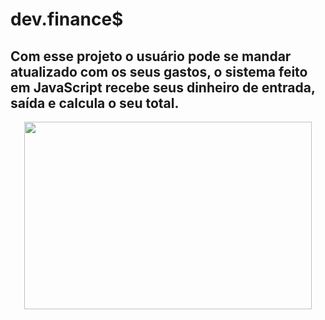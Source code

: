 # dev.finance$

## Com esse projeto o usuário pode se mandar atualizado com os seus gastos, o sistema feito em JavaScript recebe seus dinheiro de entrada, saída e calcula o seu total.

<p align="Center">
  <img width="460" height="300" src="/assets/finances.gif">
</p>
